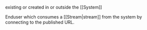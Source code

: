existing or created in or outside the [[System]]

Enduser which consumes a [[Stream|stream]] from the system by connecting to the published URL.
